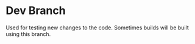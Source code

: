 # Dev Branch
Used for testing new changes to the code. Sometimes builds will be built using this branch.